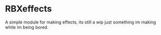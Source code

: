 # RBXeffects
A simple module for making effects, its still a wip just something im making while im being bored.
